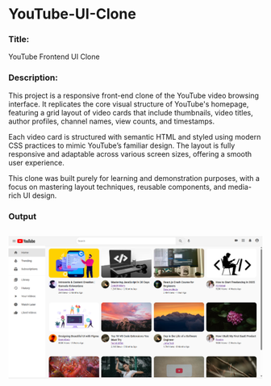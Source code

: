 # YouTube-UI-Clone


### **Title:**
YouTube Frontend UI Clone

### **Description:**
This project is a responsive front-end clone of the YouTube video browsing interface. It replicates the core visual structure of YouTube's homepage, featuring a grid layout of video cards that include thumbnails, video titles, author profiles, channel names, view counts, and timestamps.

Each video card is structured with semantic HTML and styled using modern CSS practices to mimic YouTube’s familiar design. The layout is fully responsive and adaptable across various screen sizes, offering a smooth user experience.

This clone was built purely for learning and demonstration purposes, with a focus on mastering layout techniques, reusable components, and media-rich UI design.

### **Output**
![alt text](image.png)
---
